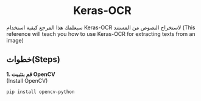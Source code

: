 <h1 align=center> Keras-OCR</h1>
سيعلمك هذا المرجع كيفية استخدام Keras-OCR لاستخراج النصوص من المستند
(This reference will teach you how to use Keras-OCR for extracting texts from an image)<br>

## خطوات(Steps)
**1. قم بتثبيت  OpenCV**  
(Install OpenCV)
```
pip install opencv-python
```

